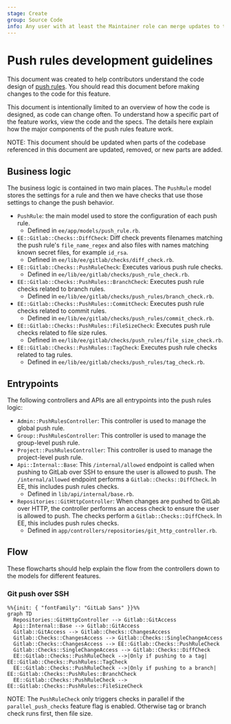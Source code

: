 ```yaml
---
stage: Create
group: Source Code
info: Any user with at least the Maintainer role can merge updates to this content. For details, see https://docs.gitlab.com/ee/development/development_processes.html#development-guidelines-review.
---
```


# Push rules development guidelines

This document was created to help contributors understand the code design of
[push rules](../../user/project/repository/push_rules.md). You should read this
document before making changes to the code for this feature.

This document is intentionally limited to an overview of how the code is
designed, as code can change often. To understand how a specific part of the
feature works, view the code and the specs. The details here explain how the
major components of the push rules feature work.

NOTE:
This document should be updated when parts of the codebase referenced in this
document are updated, removed, or new parts are added.

## Business logic

The business logic is contained in two main places. The `PushRule` model stores
the settings for a rule and then we have checks that use those settings to
change the push behavior.

- `PushRule`: the main model used to store the configuration of each push rule.
  - Defined in `ee/app/models/push_rule.rb`.
- `EE::Gitlab::Checks::DiffCheck`: Diff check prevents filenames matching the
  push rule's `file_name_regex` and also files with names matching known secret
  files, for example `id_rsa`.
  - Defined in `ee/lib/ee/gitlab/checks/diff_check.rb`.
- `EE::Gitlab::Checks::PushRuleCheck`: Executes various push rule checks.
  - Defined in `ee/lib/ee/gitlab/checks/push_rule_check.rb`.
- `EE::Gitlab::Checks::PushRules::BranchCheck`: Executes push rule checks
  related to branch rules.
  - Defined in `ee/lib/ee/gitlab/checks/push_rules/branch_check.rb`.
- `EE::Gitlab::Checks::PushRules::CommitCheck`: Executes push rule checks
  related to commit rules.
  - Defined in `ee/lib/ee/gitlab/checks/push_rules/commit_check.rb`.
- `EE::Gitlab::Checks::PushRules::FileSizeCheck`: Executes push rule checks
  related to file size rules.
  - Defined in `ee/lib/ee/gitlab/checks/push_rules/file_size_check.rb`.
- `EE::Gitlab::Checks::PushRules::TagCheck`: Executes push rule checks
  related to tag rules.
  - Defined in `ee/lib/ee/gitlab/checks/push_rules/tag_check.rb`.

## Entrypoints

The following controllers and APIs are all entrypoints into the push rules logic:

- `Admin::PushRulesController`: This controller is used to manage the global push rule.
- `Group::PushRulesController`: This controller is used to manage the group-level push rule.
- `Project::PushRulesController`: This controller is used to manage the project-level push rule.
- `Api::Internal::Base`: This `/internal/allowed` endpoint is called when pushing to GitLab over SSH to
  ensure the user is allowed to push. The `/internal/allowed` endpoint performs a
  `Gitlab::Checks::DiffCheck`. In EE, this includes push rules checks.
  - Defined in `lib/api/internal/base.rb`.
- `Repositories::GitHttpController`: When changes are pushed to GitLab over HTTP, the controller performs an access
  check to ensure the user is allowed to push. The checks perform a
  `Gitlab::Checks::DiffCheck`. In EE, this includes push rules checks.
  - Defined in `app/controllers/repositories/git_http_controller.rb`.

## Flow

These flowcharts should help explain the flow from the controllers down to the
models for different features.

### Git push over SSH

```mermaid
%%{init: { "fontFamily": "GitLab Sans" }}%%
graph TD
  Repositories::GitHttpController --> Gitlab::GitAccess
  Api::Internal::Base --> Gitlab::GitAccess
  Gitlab::GitAccess --> Gitlab::Checks::ChangesAccess
  Gitlab::Checks::ChangesAccess --> Gitlab::Checks::SingleChangeAccess
  Gitlab::Checks::ChangesAccess --> EE::Gitlab::Checks::PushRuleCheck
  Gitlab::Checks::SingleChangeAccess --> Gitlab::Checks::DiffCheck
  EE::Gitlab::Checks::PushRuleCheck -->|Only if pushing to a tag| EE::Gitlab::Checks::PushRules::TagCheck
  EE::Gitlab::Checks::PushRuleCheck -->|Only if pushing to a branch| EE::Gitlab::Checks::PushRules::BranchCheck
  EE::Gitlab::Checks::PushRuleCheck --> EE::Gitlab::Checks::PushRules::FileSizeCheck
```

NOTE:
The `PushRuleCheck` only triggers checks in parallel if the
`parallel_push_checks` feature flag is enabled. Otherwise tag or branch check
runs first, then file size.
